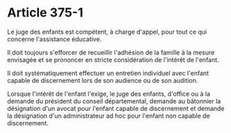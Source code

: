 # Article 375-1

<p>Le juge des enfants est compétent, à charge d'appel, pour tout ce qui concerne l'assistance éducative.</p><p>Il doit toujours s'efforcer de recueillir l'adhésion de la famille à la mesure envisagée et se prononcer en stricte considération de l'intérêt de l'enfant.</p><p>Il doit systématiquement effectuer un entretien individuel avec l'enfant capable de discernement lors de son audience ou de son audition.</p><p>Lorsque l'intérêt de l'enfant l'exige, le juge des enfants, d'office ou à la demande du président du conseil départemental, demande au bâtonnier la désignation d'un avocat pour l'enfant capable de discernement et demande la désignation d'un administrateur ad hoc pour l'enfant non capable de discernement.</p>